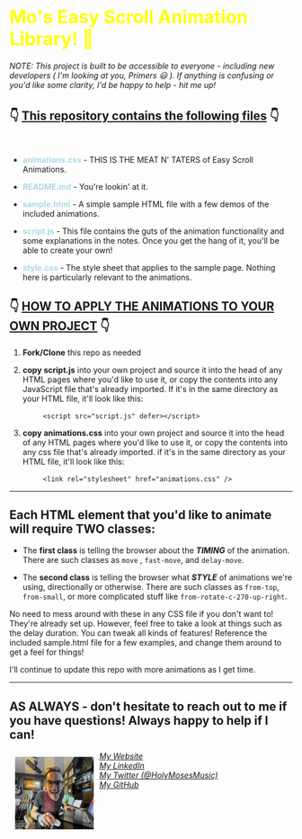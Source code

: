 
# <font size="6" color="yellow">Mo's <b>Easy Scroll Animation</b> Library!  🚀 </font>

###### _NOTE: This project is built to be accessible to everyone - including new developers ( I'm looking at you, Primers_ 😃 ). _If anything is confusing or you'd like some clarity, I'd be happy to help - hit me up!_


## 👇 <ins>This repository contains the following files</ins> 👇
<br>
<font color="lightblue">

- **animations.css** </font>- THIS IS THE MEAT N' TATERS of Easy Scroll Animations. 

<font color="lightblue">

- **README.md** </font> - You're lookin' at it. 

<font color="lightblue">

- **sample.html** </font> - A simple sample HTML file with a few demos of the included animations. 

<font color="lightblue">

- **script.js** </font> - This file contains the guts of the animation functionality and some explanations in the notes. Once you get the hang of it, you'll be able to create your own!
    
<font color="lightblue">

- **style.css** </font> - The style sheet that applies to the sample page. Nothing here is particularly relevant to the animations. 

## 👇 <ins>HOW TO APPLY THE ANIMATIONS TO YOUR OWN PROJECT</ins> 👇

1. **Fork/Clone** this repo as needed
2. **copy script.js** into your own project and source it into the head of any HTML pages where you'd like to use it, or copy the contents into any JavaScript file that's already imported. If it's in the same directory as your HTML file, it'll look like this:
            
            <script src="script.js" defer></script>

3. **copy animations.css** into your own project and source it into the head of any HTML pages where you'd like to use it, or copy the contents into any css file that's already imported. if it's in the same directory as your HTML file, it'll look like this:

            <link rel="stylesheet" href="animations.css" />
---
## Each HTML element that you'd like to animate will require TWO classes:

- The **first class** is telling the browser about the ***TIMING*** of the animation. There are such classes as ```move``` , ```fast-move```, and ```delay-move```.

- The **second class** is telling the browser what ***STYLE*** of animations we're using, directionally or otherwise. There are such classes as ```from-top```, ```from-small```, or more complicated stuff like ```from-rotate-c-270-up-right```.

No need to mess around with these in any CSS file if you don't want to! They're already set up. However, feel free to take a look at things such as the delay duration. You can tweak all kinds of features! Reference the included sample.html file for a few examples, and change them around to get a feel for things!

I'll continue to update this repo with more animations as I get time.

---
## AS ALWAYS - don't hesitate to reach out to me if you have questions! Always happy to help if I can!


<img align="left" src="readme-signature-pic.png" alt="mo" style="width:140px; margin: 10px">


_[My Website](https://chrismochinski.com)_ <br />
_[My LinkedIn](https://www.linkedin.com/in/chrismochinski/)_ <br />
_[My Twitter (@HolyMosesMusic)](https://twitter.com/holymosesmusic)_ <br />
_[My GitHub](https://github.com/chrismochinski)_ <br />